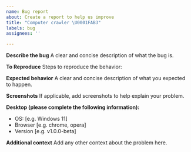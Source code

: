 ```yaml
---
name: Bug report
about: Create a report to help us improve
title: "Computer crawler \U0001FAB3"
labels: bug
assignees: ''

---
```


**Describe the bug**
A clear and concise description of what the bug is.

**To Reproduce**
Steps to reproduce the behavior:


**Expected behavior**
A clear and concise description of what you expected to happen.


**Screenshots**
If applicable, add screenshots to help explain your problem.


**Desktop (please complete the following information):**
 - OS: [e.g. Windows 11]
 - Browser [e.g. chrome, opera]
 - Version [e.g. v1.0.0-beta]


**Additional context**
Add any other context about the problem here.
